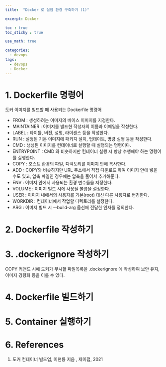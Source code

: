 ```yaml
---
title:  "Docker 로 실험 환경 구축하기 (1)"

excerpt: Docker

toc : true
toc_sticky : true  

use_math: true

categories:
  - devops
tags:
  - devops
  - Docker
---
```


# 1. Dockerfile 명령어

도커 이미지를 빌드할 때 사용되는 Dockerfile 명령어 

- FROM : 생성하려는 이미지의 베이스 이미지를 지정한다.
- MAINTAINER : 이미지를 빌드한 작성자의 이름과 이메일을 작성한다. 
- LABEL : 타이틀, 버전, 설명, 라이센스 등을 작성한다. 
- RUN : 설정된 기본 이미지에 패키지 설치, 업데이트, 명령 실행 등을 작성한다.
- CMD : 생성된 이미지를 컨테이너로 실행할 때 실행되는 명령이다.
- ENTRYPOINT :  CMD 와 비슷하지만 컨테이너 실행 시 항상 수행해야 하는 명령어를 실행한다. 
- COPY : 호스트 환경의 파일, 디렉토리를 이미지 안에 복사한다. 
- ADD : COPY와 비슷하지만 URL 주소에서 직접 다운로드 하여 이미지 안에 넣을 수도 있고, 압축 파일인 경우에는 압축을 풀어서 추가해준다.
- ENV : 이미지 안에서 사용되는 환경 변수들을 지정한다. 
- VOLUME : 이미지 빌드 시에 사용될 볼륨을 설정한다.
- USER : 이미지 내에서의 사용자를 기본(root) 대신 다른 사용자로 변경한다. 
- WORKDIR : 컨테이너에서 작업할 디렉토리를 설정한다.
- ARG : 이미지 빌드 시 --build-arg 옵션에 전달한 인자를 정의한다.


# 2. Dockerfile 작성하기 

<script src="https://gist.github.com/Sodychoe/683126f15dc00636f8e77c3585a101f2.js"></script>


# 3. .dockerignore 작성하기 
COPY 커맨드 시에 도커가 무시할 파일목록을 .dockerignore 에 작성하여 보안 유지, 이미지 경량화 등을 이룰 수 있다. 

<script src="https://gist.github.com/Sodychoe/e5f9cb5069b76e402168fec3b7c57310.js"></script>

# 4. Dockerfile 빌드하기 

<script src="https://gist.github.com/Sodychoe/0f2f1b85b437c4f553b94c62421b957d.js"></script>

# 5. Container 실행하기 

<script src="https://gist.github.com/Sodychoe/e1ff2e7a40e22b3d9dadde13d4971e8d.js"></script>

# 6. References 
1. 도커 컨테이너 빌드업, 이현룡 지음 , 제이펍, 2021